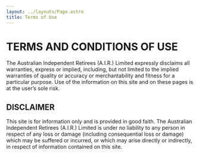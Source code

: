 ```yaml
---
layout: ../layouts/Page.astro
title: Terms of Use
---
```


# TERMS AND CONDITIONS OF USE

The Australian Independent Retirees (A.I.R.) Limited expressly disclaims all warranties, express or implied, including, but not limited to the implied warranties of quality or accuracy or merchantability and fitness for a particular purpose. Use of the information on this site and on these pages is at the user’s sole risk.

## DISCLAIMER

This site is for information only and is provided in good faith. The Australian Independent Retirees (A.I.R.) Limited is under no liability to any person in respect of any loss or damage (including consequential loss or damage) which may be suffered or incurred, or which may arise directly or indirectly, in respect of information contained on this site.
